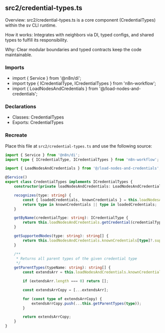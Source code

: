 ## src2/credential-types.ts

Overview: src2/credential-types.ts is a core component (CredentialTypes) within the sv CLI runtime.

How it works: Integrates with neighbors via DI, typed configs, and shared types to fulfill its responsibility.

Why: Clear modular boundaries and typed contracts keep the code maintainable.

### Imports

- import { Service } from '@n8n/di';
- import type { ICredentialType, ICredentialTypes } from 'n8n-workflow';
- import { LoadNodesAndCredentials } from '@/load-nodes-and-credentials';

### Declarations

- Classes: CredentialTypes
- Exports: CredentialTypes

### Recreate

Place this file at `src2/credential-types.ts` and use the following source:

```ts
import { Service } from '@n8n/di';
import type { ICredentialType, ICredentialTypes } from 'n8n-workflow';

import { LoadNodesAndCredentials } from '@/load-nodes-and-credentials';

@Service()
export class CredentialTypes implements ICredentialTypes {
	constructor(private loadNodesAndCredentials: LoadNodesAndCredentials) {}

	recognizes(type: string) {
		const { loadedCredentials, knownCredentials } = this.loadNodesAndCredentials;
		return type in knownCredentials || type in loadedCredentials;
	}

	getByName(credentialType: string): ICredentialType {
		return this.loadNodesAndCredentials.getCredential(credentialType).type;
	}

	getSupportedNodes(type: string): string[] {
		return this.loadNodesAndCredentials.knownCredentials[type]?.supportedNodes ?? [];
	}

	/**
	 * Returns all parent types of the given credential type
	 */
	getParentTypes(typeName: string): string[] {
		const extendsArr = this.loadNodesAndCredentials.knownCredentials[typeName]?.extends ?? [];

		if (extendsArr.length === 0) return [];

		const extendsArrCopy = [...extendsArr];

		for (const type of extendsArrCopy) {
			extendsArrCopy.push(...this.getParentTypes(type));
		}

		return extendsArrCopy;
	}
}

```
